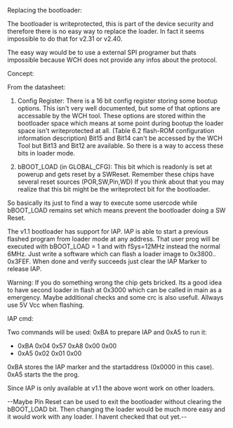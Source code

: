 Replacing the bootloader:

The bootloader is writeprotected, this is part of the device security and therefore there is no easy way to replace the loader. In fact it seems impossible to do that for v2.31 or v2.40.

The easy way would be to use a external SPI programer but thats impossible because WCH does not provide any infos about the protocol. 

Concept:

From the datasheet: 

1. Config Register: 
There is a 16 bit config register storing some bootup options. This isn't very well documented, but some of that options are accessable by the WCH tool. These options are stored within the bootloader space which means at some point during bootup the loader space isn't writeprotected at all. (Table 6.2 flash-ROM configuration information description)
Bit15 and Bit14 can't be accessed by the WCH Tool but Bit13 and Bit12 are available. So there is a way to access these bits in loader mode.

2. bBOOT_LOAD (in GLOBAL_CFG):
This bit which is readonly is set at powerup and gets reset by a SWReset. Remember these chips have several reset sources (POR,SW,Pin,WD) If you think about that you may realize that this bit might be the writeprotect bit for the bootloader.

So basically its just to find a way to execute some usercode while bBOOT_LOAD remains set which means prevent the bootloader doing a 
SW Reset.

The v1.1 bootloader has support for IAP. IAP is able to start a previous flashed program from loader mode at any address. That user prog will be executed with bBOOT_LOAD = 1 and with fSys=12MHz instead the normal 6MHz. Just write a software which can flash a loader image to 0x3800.. 0x3FEF. When done and verify succeeds just clear the IAP Marker to release IAP.

Warning: If you do something wrong the chip gets bricked. Its a good idea to have second loader in flash at 0x3000 which can be called in main as a emergency. Maybe additional checks and some crc is also usefull. Allways use 5V Vcc when flashing.

IAP cmd:

Two commands will be used: 0xBA to prepare IAP and 0xA5 to run it:
- 0xBA  0x04  0x57  0xA8  0x00  0x00  
- 0xA5  0x02  0x01  0x00 
 
0xBA stores the IAP marker and the startaddress (0x0000 in this case).
0xA5 starts the the prog.

Since IAP is only available at v1.1 the above wont work on other loaders. 

--Maybe Pin Reset can be used to exit the bootloader without clearing the bBOOT_LOAD bit. Then changing the loader would be much more easy and it would work with any loader. I havent checked that out yet.-- 

